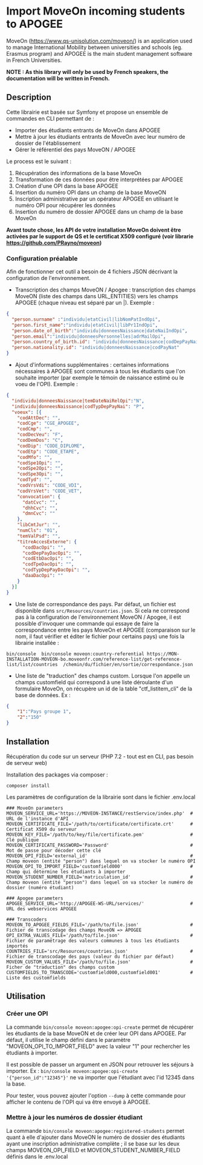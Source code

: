 # Import MoveOn incoming students to APOGEE

MoveOn (https://www.qs-unisolution.com/moveon/) is an application used to manage International Mobility between universities and schools (eg. Erasmus program) and APOGEE is the main student management software in French Universities.

**NOTE : As this library will only be used by French speakers, the documentation will be written in French.**

## Description

Cette librairie est basée sur Symfony et propose un ensemble de commandes en CLI permettant de :
- Importer des étudiants entrants de MoveOn dans APOGEE
- Mettre à jour les étudiants entrants de MoveOn avec leur numéro de dossier de l'établissement
- Gérer le référentiel des pays MoveON / APOGEE

Le process est le suivant :
1. Récupération des informations de la base MoveOn
2. Transformation de ces données pour être interprétées par APOGEE
3. Création d'une OPI dans la base APOGEE
4. Insertion du numéro OPI dans un champ de la base MoveON
5. Inscription administrative par un opérateur APOGEE en utilisant le numéro OPI pour récupérer les données
6. Insertion du numéro de dossier APOGEE dans un champ de la base MoveOn

**Avant toute chose, les API de votre installation MoveOn doivent être activées par le support de QS et le certificat X509 configuré (voir librarie https://github.com/PRayno/moveon)**

### Configuration préalable

Afin de fonctionner cet outil a besoin de 4 fichiers JSON décrivant la configuration de l'environnement.

- Transcription des champs MoveON / Apogee : transcription des champs MoveON (liste des champs dans URL_ENTITIES) vers les champs APOGEE (chaque niveau est séparé par un |). Exemple :

```json
{
  "person.surname" :"individu|etatCivil|libNomPatIndOpi",
  "person.first_name":"individu|etatCivil|libPr1IndOpi",
  "person.date_of_birth":"individu|donneesNaissance|dateNaiIndOpi",
  "person.email":"individu|donneesPersonnelles|adrMailOpi",
  "person.country_of_birth.id": "individu|donneesNaissance|codDepPayNai",
  "person.nationality.id": "individu|donneesNaissance|codPayNat"
}
```


- Ajout d'informations supplémentaires : certaines informations nécessaires à APOGEE sont communes à tous les étudiants que l'on souhaite importer (par exemple le témoin de naissance estimé ou le voeu de l'OPI). Exemple :

```json
{
  "individu|donneesNaissance|temDateNaiRelOpi":"N",
  "individu|donneesNaissance|codTypDepPayNai": "P",
  "voeux": [{
    "codAttDec": "",
    "codCge": "CGE_APOGEE",
    "codCmp": "",
    "codDecVeu": "F",
    "codDemDos": "C",
    "codDip": "CODE_DIPLOME",
    "codEtp": "CODE_ETAPE",
    "codMfo": "",
    "codSpe1Opi": "",
    "codSpe2Opi": "",
    "codSpe3Opi": "",
    "codTyd": "",
    "codVrsVdi": "CODE_VDI",
    "codVrsVet": "CODE_VET",
    "convocation": {
      "datCvc": "",
      "dhhCvc": "",
      "dmnCvc": ""
    },
    "libCmtJur": "",
    "numCls": "01",
    "temValPsd": "",
    "titreAccesExterne": {
      "codDacOpi": "",
      "codDepPayDacOpi": "",
      "codEtbDacOpi": "",
      "codTpeDacOpi": "",
      "codTypDepPayDacOpi": "",
      "daaDacOpi": ""
    }
  }]
}
```

- Une liste de correspondance des pays. Par défaut, un fichier est disponible dans `src/Resources/countries.json`. 
Si cela ne correspond pas à la configuration de l'environnement MoveON / Apogee, il est possible d'invoquer une commande qui essaye de faire la correspondance entre les pays MoveOn et APOGEE (comparaison sur le nom, il faut vérifier et éditer le fichier pour certains pays) une fois la librairie installée :

```
bin/console  bin/console moveon:country-referential https://MON-INSTALLATION-MOVEON-bo.moveonfr.com/reference-list/get-reference-list/list/countries  /chemin/du/fichier/en/sortie/correspondance.json
```

- Une liste de "traduction" des champs custom. Lorsque l'on appelle un champs customfield qui correspond à une liste déroulante d'un formulaire MoveOn, on récupère un id de la table "ctf_listitem_cli" de la base de données.
Ex :

```json
{
    "1":"Pays groupe 1",
    "2":"150"
}
```

## Installation

Récupération du code sur un serveur (PHP 7.2 - tout est en CLI, pas besoin de serveur web)

Installation des packages via composer :

`composer install`

Les paramètres de configuration de la librairie sont dans le fichier .env.local

```dotenv
### MoveOn parameters
MOVEON_SERVICE_URL='https://MOVEON-INSTANCE/restService/index.php'  # URL de l'instance d'API
MOVEON_CERTIFICATE_FILE='/path/to/certificate/certificate.crt'      # Certificat X509 du serveur
MOVEON_KEY_FILE='/path/to/key/file/certificate.pem'                 # Clé publique
MOVEON_CERTIFICATE_PASSWORD='Password'                              # Mot de passe pour décoder cette clé
MOVEON_OPI_FIELD='external_id'                                      # Champ moveon (entité "person") dans lequel on va stocker le numéro OPI
MOVEON_OPI_TO_IMPORT_FIELD='customfield000'                         # Champ qui détermine les étudiants à importer
MOVEON_STUDENT_NUMBER_FIELD='matriculation_id'                      # Champ moveon (entité "person") dans lequel on va stocker le numéro de dossier (numéro étudiant)

### Apogee parameters
APOGEE_SERVICE_URL='http://APOGEE-WS-URL/services/'                 # URL des webservices APOGEE

### Transcoders
MOVEON_TO_APOGEE_FIELDS_FILE='/path/to/file.json'                   # Fichier de transcodage des champs MoveON => APOGEE
OPI_EXTRA_VALUES_FILE='/path/to/file.json'                          # Fichier de paramétrage des valeurs communes à tous les étudiants importés
COUNTRIES_FILE='src/Resources/countries.json'                       # Fichier de transcodage des pays (valeur du fichier par défaut)
MOVEON_CUSTOM_VALUES_FILE='/path/to/file.json'                      # Ficher de "traduction" des champs custom
CUSTOMFIELDS_TO_TRANSCODE='customfield000,customfield001'           # Liste des customfields
```

## Utilisation

### Créer une OPI
La commande `bin/console moveon:apogee:opi-create` permet de récupérer les étudiants de la base MoveON et de créer leur OPI dans APOGEE.
Par défaut, il utilise le champ défini dans le paramètre "MOVEON_OPI_TO_IMPORT_FIELD" avec la valeur "1" pour rechercher les étudiants à importer. 

Il est possible de passer un argument en JSON pour retrouver les séjours à importer. Ex : `bin/console moveon:apogee:opi-create '{"person_id":"12345"}'` ne va importer que l'étudiant avec l'id 12345 dans la base.

Pour tester, vous pouvez ajouter l'option `--dump` à cette commande pour afficher le contenu de l'OPI qui va être envoyé à APOGEE.

### Mettre à jour les numéros de dossier étudiant
La commande `bin/console moveon:apogee:registered-students` permet quant à elle d'ajouter dans MoveON le numéro de dossier des étudiants ayant une inscription administrative complète ; il se base sur les deux champs MOVEON_OPI_FIELD et MOVEON_STUDENT_NUMBER_FIELD définis dans le .env.local   